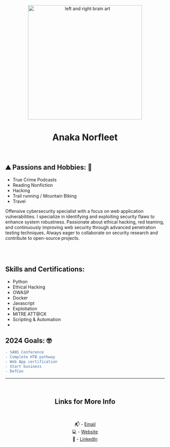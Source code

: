<div align="center">
<img src = "https://user-images.githubusercontent.com/58215141/199598263-f253c515-144a-46f8-aeaa-f1332bbba509.jpg" alt="left and right brain art" width= "360px">

# Anaka Norfleet
<br />
</div>
 
## :mountain: Passions and Hobbies: 🐾

- True Crime Podcasts
- Reading Nonfiction
- Hacking
- Trail running / Mountain Biking
- Travel


Offensive cybersecurity specialist with a focus on web application vulnerabilities. I specialize in identifying and exploiting security flaws to enhance system robustness. Passionate about ethical hacking, red teaming, and continuously improving web security through advanced penetration testing techniques. Always eager to collaborate on security research and contribute to open-source projects.


<br />
<br />
 
 ## Skills and Certifications:

- Python
- Ethical Hacking
- OWASP
- Docker 
- Javascript
- Exploitation
- MITRE ATT@CK
- Scripting & Automation
-  <br />

## 2024 Goals: 🤓
 
```diff
- SANS Conference
- Complete HTB pathway 
- Web App certification 
- Start business 
- DefCon
```


 
---

<br />
<div align="center">

## Links for More Info

<br />

📬 - [Email][2] <br />
💻 - [Website][3] <br />
💁 - [LinkedIn][1]

[1]: https://linkedin.com/in/anaka-norfleet/
[2]: mailto:anakanorfleet@gmail.com
[3]: https://fleetster22.github.io/portfolio/.


